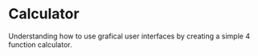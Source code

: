 # Calculator
 Understanding how to use grafical user interfaces by creating a simple 4 function calculator.
